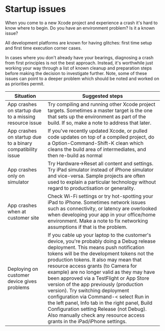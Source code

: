 # Startup issues

When you come to a new Xcode project and experience a crash it's hard to know where to begin.
Do you have an environment problem?  Is it a known issue?

All development platforms are known for having glitches: first time setup and first time execution corner cases.

In cases where you don't already have your bearings, diagnosing a crash from first principles is not the best approach.  Instead, it's worthwhile just working your way through a list of known cleanup and preparation steps before making the decision to investigate further.  Note, some of these issues can point to a deeper problem which should be noted and worked on as priorities permit.

Situation | Suggested steps
-- | --
App crashes on startup due to a missing resource issue | Try compiling and running other Xcode project targets.  Sometimes a master target is the one that sets up the environment as part of the build.  If so, make a note to address that later.
App crashes on startup due to a binary compatibility issue | If you've recently updated Xcode, or pulled code updates on top of a compiled project, do a Option-Command-Shift-K clean which cleans the build area of intermediates, and then re-build as normal
App crashes only on simulator | Try Hardware->Reset all content and settings.  Try iPad simulator instead of iPhone simulator and vice-versa. Sample projects are often used to explain a particular technology without regard to productisation or generality.
App crashes when at customer site | Check Wi-Fi settings or try hot-spotting your iPad to iPhone.  Sometimes network issues such as connectivity, or latency are overlooked when developing your app in your office/home environment.  Make a note to fix networking assumptions if that is the problem.
Deploying on customer device gives problems | If you cable up your laptop to the customer's device, you're probably doing a Debug release deployment.  This means push notification tokens will be the development tokens not the production tokens.  It also may mean that resource access grants (to Camera for example) are no longer valid as they may have been approved via a TestFlight or App Store version of the app previously (production version).  Try switching deployment configuration via Command-< select Run in the left panel, Info tab in the right panel, Build Configuration setting Release (not Debug).  Also manually check any resource access grants in the iPad/iPhone settings.
